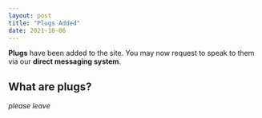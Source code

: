 ```yaml
---
layout: post
title: "Plugs Added"
date: 2021-10-06
---
```


**Plugs** have been added to the site. You may now request to speak to them via our **direct messaging system**.

## What are plugs?
*please leave*
